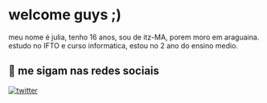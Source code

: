 
# welcome guys ;)

meu nome é julia, tenho 16 anos, sou de itz-MA, porem moro em araguaina. estudo no IFTO e curso informatica, estou no 2 ano do ensino medio.

## 🔗 me sigam nas redes sociais

[![twitter](https://img.shields.io/badge/twitter-1DA1F2?style=for-the-badge&logo=twitter&logoColor=white)](https://twitter.com/goodgaljulia)




